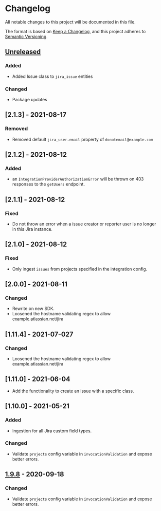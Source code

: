 # Changelog

All notable changes to this project will be documented in this file.

The format is based on [Keep a Changelog](https://keepachangelog.com/en/1.0.0/),
and this project adheres to
[Semantic Versioning](https://semver.org/spec/v2.0.0.html).

## [Unreleased](https://github.com/JuptiterOne/graph-jira/compare/v1.9.8...HEAD)

### Added

- Added Issue class to `jira_issue` entities

### Changed

- Package updates

## [2.1.3] - 2021-08-17

### Removed

- Removed default `jira_user.email` property of `donotemail@example.com`

## [2.1.2] - 2021-08-12

### Added

- an `IntegrationProviderAuthorizationError` will be thrown on 403 responses to
  the `getUsers` endpoint.

## [2.1.1] - 2021-08-12

### Fixed

- Do not throw an error when a issue creator or reporter user is no longer in
  this Jira instance.

## [2.1.0] - 2021-08-12

### Fixed

- Only ingest `issues` from projects specified in the integration config.

## [2.0.0] - 2021-08-11

### Changed

- Rewrite on new SDK.
- Loosened the hostname validating regex to allow example.atlassian.net/jira

## [1.11.4] - 2021-07-027

### Changed

- Loosened the hostname validating regex to allow example.atlassian.net/jira

## [1.11.0] - 2021-06-04

- Add the functionality to create an issue with a specific class.

## [1.10.0] - 2021-05-21

### Added

- Ingestion for all Jira custom field types.

### Changed

- Validate `projects` config variable in `invocationValidation` and expose
  better errors.

## [1.9.8](https://github.com/github.com/JuptiterOne/graph-jira/compare/v1.9.7...v1.9.8) - 2020-09-18

### Changed

- Validate `projects` config variable in `invocationValidation` and expose
  better errors.

